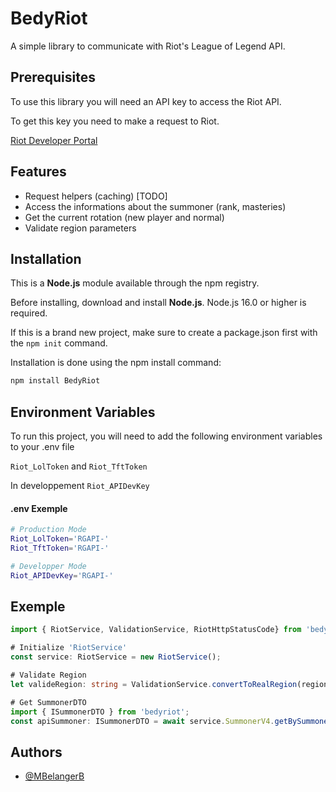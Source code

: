# BedyRiot

A simple library to communicate with Riot's League of Legend API.

## Prerequisites
To use this library you will need an API key to access the Riot API.

To get this key you need to make a request to Riot.

[Riot Developer Portal](https://developer.riotgames.com)



## Features
- Request helpers (caching) [TODO]
- Access the informations about the summoner (rank, masteries)
- Get the current rotation (new player and normal)
- Validate region parameters
## Installation
This is a **Node.js** module available through the npm registry.

Before installing, download and install **Node.js**. 
Node.js 16.0 or higher is required.

If this is a brand new project, make sure to create a package.json first with the `npm init` command.

Installation is done using the npm install command:

```bash
npm install BedyRiot
```

## Environment Variables

To run this project, you will need to add the following environment variables to your .env file

`Riot_LolToken` and  `Riot_TftToken`

In developpement `Riot_APIDevKey`

#### .env Exemple
```bash
# Production Mode
Riot_LolToken='RGAPI-'
Riot_TftToken='RGAPI-'

# Developper Mode
Riot_APIDevKey='RGAPI-'
```

## Exemple

```ts
import { RiotService, ValidationService, RiotHttpStatusCode} from 'bedyriot';

# Initialize 'RiotService'
const service: RiotService = new RiotService();

# Validate Region
let valideRegion: string = ValidationService.convertToRealRegion(region);

# Get SummonerDTO
import { ISummonerDTO } from 'bedyriot';
const apiSummoner: ISummonerDTO = await service.SummonerV4.getBySummonerName(summonerName, region);
```


## Authors

- [@MBelangerB](https://www.github.com/MBelangerB)

